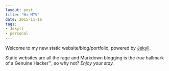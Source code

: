 ```yaml
---
layout: post
title: "Hi MTV"
date: 2015-11-16
tags: 
- Jekyll
- personal
---
```

Welcome to my new static website/blog/portfolio, powered by [Jekyll](http://jekyllrb.com).  <!-- more -->

Static websites are all the rage and Markdown blogging is the _true_ hallmark of a Genuine Hacker™, so why not? *Enjoy your stay.*
